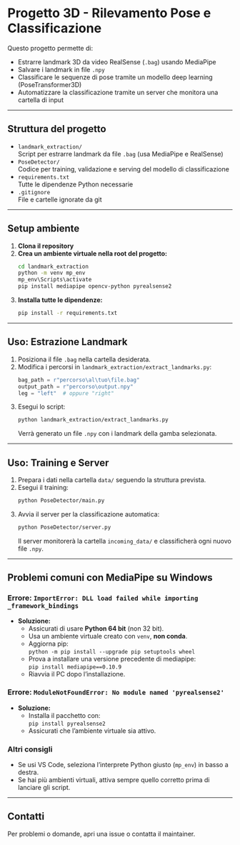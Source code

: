 # Progetto 3D - Rilevamento Pose e Classificazione

Questo progetto permette di:
- Estrarre landmark 3D da video RealSense (`.bag`) usando MediaPipe
- Salvare i landmark in file `.npy`
- Classificare le sequenze di pose tramite un modello deep learning (PoseTransformer3D)
- Automatizzare la classificazione tramite un server che monitora una cartella di input

---

## Struttura del progetto

- `landmark_extraction/`  
  Script per estrarre landmark da file `.bag` (usa MediaPipe e RealSense)
- `PoseDetector/`  
  Codice per training, validazione e serving del modello di classificazione
- `requirements.txt`  
  Tutte le dipendenze Python necessarie
- `.gitignore`  
  File e cartelle ignorate da git

---

## Setup ambiente

1. **Clona il repository**
2. **Crea un ambiente virtuale nella root del progetto:**
   ```sh
   cd landmark_extraction
   python -m venv mp_env
   mp_env\Scripts\activate
   pip install mediapipe opencv-python pyrealsense2
   ```
3. **Installa tutte le dipendenze:**
   ```sh
   pip install -r requirements.txt
   ```

---

## Uso: Estrazione Landmark

1. Posiziona il file `.bag` nella cartella desiderata.
2. Modifica i percorsi in `landmark_extraction/extract_landmarks.py`:
   ```python
   bag_path = r"percorso\al\tuo\file.bag"
   output_path = r"percorso\output.npy"
   leg = "left"  # oppure "right"
   ```
3. Esegui lo script:
   ```sh
   python landmark_extraction/extract_landmarks.py
   ```
   Verrà generato un file `.npy` con i landmark della gamba selezionata.

---

## Uso: Training e Server

1. Prepara i dati nella cartella `data/` seguendo la struttura prevista.
2. Esegui il training:
   ```sh
   python PoseDetector/main.py
   ```
3. Avvia il server per la classificazione automatica:
   ```sh
   python PoseDetector/server.py
   ```
   Il server monitorerà la cartella `incoming_data/` e classificherà ogni nuovo file `.npy`.

---

## Problemi comuni con MediaPipe su Windows

### Errore: `ImportError: DLL load failed while importing _framework_bindings`
- **Soluzione:**  
  - Assicurati di usare **Python 64 bit** (non 32 bit).
  - Usa un ambiente virtuale creato con `venv`, **non conda**.
  - Aggiorna pip:  
    `python -m pip install --upgrade pip setuptools wheel`
  - Prova a installare una versione precedente di mediapipe:  
    `pip install mediapipe==0.10.9`
  - Riavvia il PC dopo l’installazione.

### Errore: `ModuleNotFoundError: No module named 'pyrealsense2'`
- **Soluzione:**  
  - Installa il pacchetto con:  
    `pip install pyrealsense2`
  - Assicurati che l’ambiente virtuale sia attivo.

### Altri consigli
- Se usi VS Code, seleziona l’interprete Python giusto (`mp_env`) in basso a destra.
- Se hai più ambienti virtuali, attiva sempre quello corretto prima di lanciare gli script.

---

## Contatti

Per problemi o domande, apri una issue o contatta il maintainer.